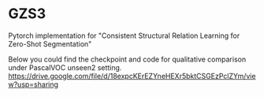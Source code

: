 # GZS3
Pytorch implementation for "Consistent Structural Relation Learning for Zero-Shot Segmentation"

Below you could find the checkpoint and code for qualitative comparison under PascalVOC unseen2 setting. 
https://drive.google.com/file/d/18expcKErEZYneHEXr5bktCSGEzPclZYm/view?usp=sharing
